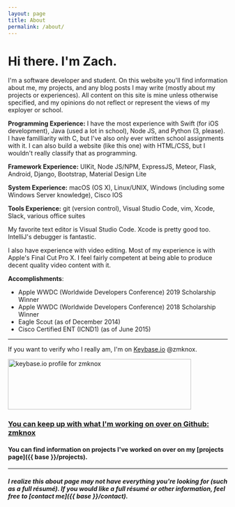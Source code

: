 ```yaml
---
layout: page
title: About
permalink: /about/
---
```


# Hi there. I'm Zach.

I'm a software developer and student. On this website you'll find information about me,
my projects, and any blog posts I may write (mostly about my projects or experiences).
All content on this site is mine unless otherwise specified, and my opinions do not reflect
or represent the views of my exployer or school.

**Programming Experience:** I have the most experience with Swift (for iOS development),
Java (used a lot in school), Node JS, and Python (3, please).  I have familliarity with C,
but I've also only ever written school assignments with it. I can also build a website (like
this one) with HTML/CSS, but I wouldn't really classify that as programming.

**Framework Experience:** UIKit, Node JS/NPM, ExpressJS, Meteor, Flask, Android, Django, Bootstrap, Material Design Lite

**System Experience:** macOS (OS X), Linux/UNIX, Windows (including some Windows Server knowledge), Cisco IOS

**Tools Experience:** git (version control), Visual Studio Code, vim, Xcode, Slack, various office suites

My favorite text editor is Visual Studio Code. Xcode is pretty good too. IntelliJ's debugger is fantastic.

I also have experience with video editing. Most of my experience is with Apple's Final Cut Pro X.
I feel fairly competent at being able to produce decent quality video content with it.

**Accomplishments**:
-   Apple WWDC (Worldwide Developers Conference) 2019 Scholarship Winner
-   Apple WWDC (Worldwide Developers Conference) 2018 Scholarship Winner
-   Eagle Scout (as of December 2014)
-   Cisco Certified ENT (ICND1) (as of June 2015)

---------------------------

If you want to verify who I really am, I'm on [Keybase.io](https://keybase.io/) @zmknox.

<a href="https://keybase.io/zmknox"><img src="https://keybase.onlineth.com/zmknox.png?theme=dark" width="420" height="116" alt="keybase.io profile for zmknox"></a>

### [You can keep up with what I'm working on over on Github: <i class="fab fa-github"></i> zmknox](https://github.com/zmknox)

#### You can find information on projects I've worked on over on my [projects page]({{ base }}/projects).

---------------------------

##### I realize this about page may not have everything you're looking for (such as a full résumé). If you would like a full résumé or other information, feel free to [contact me]({{ base }}/contact).

